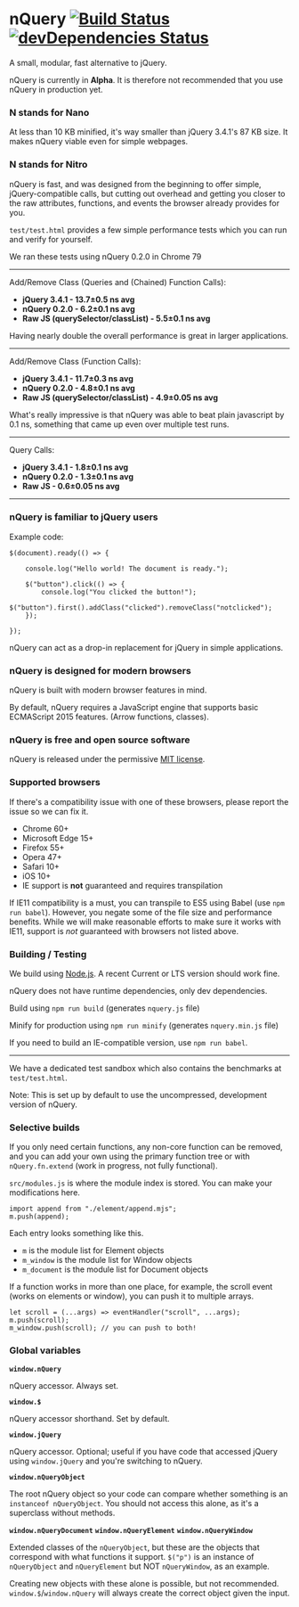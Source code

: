 # nQuery [![Build Status](https://travis-ci.com/dangeredwolf/nQuery.svg?branch=master)](https://travis-ci.com/dangeredwolf/nQuery) [![devDependencies Status](https://david-dm.org/dangeredwolf/nQuery/dev-status.svg)](https://david-dm.org/dangeredwolf/nQuery?type=dev)

A small, modular, fast alternative to jQuery.

nQuery is currently in **Alpha**. It is therefore not recommended that you use nQuery in production yet.

### N stands for Nano

At less than 10 KB minified, it's way smaller than jQuery 3.4.1's 87 KB size. It makes nQuery viable even for simple webpages.

### N stands for Nitro

nQuery is fast, and was designed from the beginning to offer simple, jQuery-compatible calls, but cutting out overhead and getting you closer to the raw attributes, functions, and events the browser already provides for you. 

`test/test.html` provides a few simple performance tests which you can run and verify for yourself.

We ran these tests using nQuery 0.2.0 in Chrome 79

------

Add/Remove Class (Queries and (Chained) Function Calls):

* **jQuery 3.4.1 - 13.7±0.5 ns avg**
* **nQuery 0.2.0 - 6.2±0.1 ns avg**
* **Raw JS (querySelector/classList) - 5.5±0.1 ns avg**

Having nearly double the overall performance is great in larger applications.

------

Add/Remove Class (Function Calls):

* **jQuery 3.4.1 - 11.7±0.3 ns avg**
* **nQuery 0.2.0 - 4.8±0.1 ns avg**
* **Raw JS (querySelector/classList) - 4.9±0.05 ns avg**

What's really impressive is that nQuery was able to beat plain javascript by 0.1 ns, something that came up even over multiple test runs.

------

Query Calls:

* **jQuery 3.4.1 - 1.8±0.1 ns avg**
* **nQuery 0.2.0 - 1.3±0.1 ns avg**
* **Raw JS - 0.6±0.05 ns avg**

------

### nQuery is familiar to jQuery users

Example code:
```
$(document).ready(() => {

    console.log("Hello world! The document is ready.");
    
    $("button").click(() => {
        console.log("You clicked the button!");
        $("button").first().addClass("clicked").removeClass("notclicked");
    });
    
});
```

nQuery can act as a drop-in replacement for jQuery in simple applications.

### nQuery is designed for modern browsers

nQuery is built with modern browser features in mind.

By default, nQuery requires a JavaScript engine that supports basic ECMAScript 2015 features. (Arrow functions, classes).

### nQuery is free and open source software

nQuery is released under the permissive [MIT license](https://github.com/dangeredwolf/nQuery/blob/master/LICENSE).

### Supported browsers

If there's a compatibility issue with one of these browsers, please report the issue so we can fix it.

* Chrome 60+ 
* Microsoft Edge 15+
* Firefox 55+
* Opera 47+
* Safari 10+
* iOS 10+
* IE support is **not** guaranteed and requires transpilation

If IE11 compatibility is a must, you can transpile to ES5 using Babel (use `npm run babel`). However, you negate some of the file size and performance benefits. While we will make reasonable efforts to make sure it works with IE11, support is *not* guaranteed with browsers not listed above.

### Building / Testing

We build using [Node.js](https://nodejs.org/en/). A recent Current or LTS version should work fine.

nQuery does not have runtime dependencies, only dev dependencies.

Build using `npm run build` (generates `nquery.js` file)

Minify for production using `npm run minify` (generates `nquery.min.js` file)

If you need to build an IE-compatible version, use `npm run babel`.

---------------------

We have a dedicated test sandbox which also contains the benchmarks at `test/test.html`.

Note: This is set up by default to use the uncompressed, development version of nQuery.

### Selective builds

If you only need certain functions, any non-core function can be removed, and you can add your own using the primary function tree or with `nQuery.fn.extend` (work in progress, not fully functional).

`src/modules.js` is where the module index is stored. You can make your modifications here.

```
import append from "./element/append.mjs";
m.push(append);
```

Each entry looks something like this.

* `m` is the module list for Element objects
* `m_window` is the module list for Window objects
* `m_document` is the module list for Document objects

If a function works in more than one place, for example, the scroll event (works on elements or window), you can push it to multiple arrays.

```
let scroll = (...args) => eventHandler("scroll", ...args);
m.push(scroll);
m_window.push(scroll); // you can push to both!
```

### Global variables

**`window.nQuery`**

nQuery accessor. Always set.

**`window.$`**

nQuery accessor shorthand. Set by default.

**`window.jQuery`**

nQuery accessor. Optional; useful if you have code that accessed jQuery using `window.jQuery` and you're switching to nQuery.

**`window.nQueryObject`**

The root nQuery object so your code can compare whether something is an `instanceof nQueryObject`. You should not access this alone, as it's a superclass without methods.

**`window.nQueryDocument`**
**`window.nQueryElement`**
**`window.nQueryWindow`**

Extended classes of the `nQueryObject`, but these are the objects that correspond with what functions it support. `$("p")` is an instance of `nQueryObject` and `nQueryElement` but NOT `nQueryWindow`, as an example.

Creating new objects with these alone is possible, but not recommended. `window.$`/`window.nQuery` will always create the correct object given the input.

